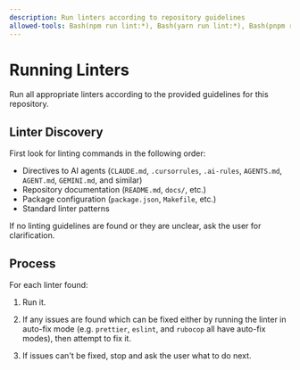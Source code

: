 ```yaml
---
description: Run linters according to repository guidelines
allowed-tools: Bash(npm run lint:*), Bash(yarn run lint:*), Bash(pnpm run lint:*), Bash(npm run format:*), Bash(yarn run format:*), Bash(pnpm run format:*), Bash(ruff), Bash(pylint), Bash(flake8), Bash(shellcheck), Bash(make lint)
---
```

# Running Linters

Run all appropriate linters according to the provided guidelines for
this repository.

## Linter Discovery

First look for linting commands in the following order:

- Directives to AI agents (`CLAUDE.md`, `.cursorrules`, `.ai-rules`,
  `AGENTS.md`, `AGENT.md`, `GEMINI.md`, and similar)
- Repository documentation (`README.md`, `docs/`, etc.)
- Package configuration (`package.json`, `Makefile`, etc.)
- Standard linter patterns

If no linting guidelines are found or they are unclear, ask the user
for clarification.

## Process

For each linter found:

1. Run it.

2. If any issues are found which can be fixed either by running the
   linter in auto-fix mode (e.g. `prettier`, `eslint`, and `rubocop`
   all have auto-fix modes), then attempt to fix it.

3. If issues can't be fixed, stop and ask the user what to do next.
